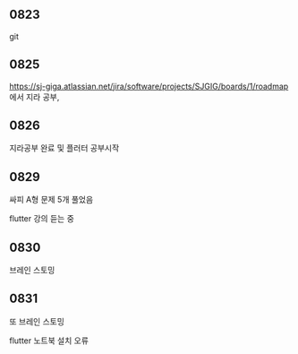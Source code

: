 ## 0823

git 

## 0825

https://sj-giga.atlassian.net/jira/software/projects/SJGIG/boards/1/roadmap 에서 지라 공부,

## 0826

지라공부 완료 및 플러터 공부시작

## 0829

싸피 A형 문제 5개 풀었음

flutter 강의 듣는 중

## 0830

브레인 스토밍

## 0831

또 브레인 스토밍

flutter 노트북 설치 오류
